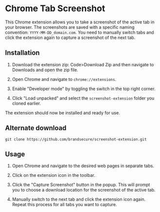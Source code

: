 # Chrome Tab Screenshot

This Chrome extension allows you to take a screenshot of the active tab in your browser. The screenshots are saved with a specific naming convention: `YYYY-MM-DD_domain.com`. You need to manually switch tabs and click the extension again to capture a screenshot of the next tab.

## Installation

1. Download the extension zip: Code>Download Zip and then navigate to Downloads and open the zip file.

2. Open Chrome and navigate to `chrome://extensions`.

3. Enable "Developer mode" by toggling the switch in the top right corner.

4. Click "Load unpacked" and select the `screenshot-extension` folder you cloned earlier.

The extension should now be installed and ready for use.

## Alternate download
```
git clone https://github.com/brandsecure/screenshot-extension.git
```

## Usage

1. Open Chrome and navigate to the desired web pages in separate tabs.

2. Click on the extension icon in the toolbar.

3. Click the "Capture Screenshot" button in the popup. This will prompt you to choose a download location for the screenshot of the active tab.

4. Manually switch to the next tab and click the extension icon again. Repeat this process for all tabs you want to capture.
